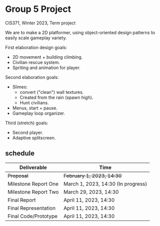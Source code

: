# Group 5 Project
CIS371, Winter 2023, Term project  



We are to make a 2D platformer, using object-oriented design patterns to easily scale gameplay variety.  

First elaboration design goals:  
- 2D movement + building climbing.  
- Civilian rescue system.  
- Spriting and animation for player.  
  
Second elaboration goals:  
- Slimes:  
  + convert ("clean") wall textures.  
  + Created from the rain (spawn high).  
  + Hunt civilians.  
- Menus, start + pause.  
- Gameplay loop organizer.  
  
Third (stretch) goals:  
- Second player.  
- Adaptive splitscreen.  
  
## schedule  
Deliverable  | Time
------------- | -------------
~~Proposal~~ | ~~February 1, 2023, 14:30~~
Milestone Report One | March 1, 2023, 14:30  (In progress)
Milestone Report Two | March 29, 2023, 14:30
Final Report | April 11, 2023, 14:30
Final Representation | April 11, 2023, 14:30
Final Code/Prototype | April 11, 2023, 14:30
